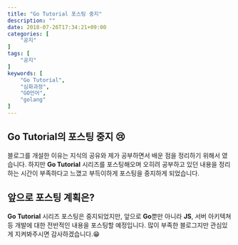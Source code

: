 ```yaml
---
title: "Go Tutorial 포스팅 중지"
description: ""
date: 2018-07-26T17:34:21+09:00
categories: [
    "공지"
]
tags: [
    "공지"
]
keywords: [
    "Go Tutorial",
    "심화과정",
    "GO언어",
    "golang"
]
---
```


## Go Tutorial의 포스팅 중지 :cry:
블로그를 개설한 이유는 지식의 공유와 제가 공부하면서 배운 점을 정리하기 위해서 였습니다. 하지만 **Go Tutorial** 시리즈를 포스팅해오며 오히려 공부하고 있던 내용을 정리하는 시간이 부족하다고 느꼈고 부득이하게 포스팅을 중지하게 되었습니다.

## 앞으로 포스팅 계획은?
**Go Tutorial** 시리즈 포스팅은 중지되었지만, 앞으로 **Go**뿐만 아니라 **JS**, 서버 아키텍쳐 등 개발에 대한 전반적인 내용을 포스팅할 예정입니다. 많이 부족한 블로그지만 관심있게 지켜봐주시면 감사하겠습니다.:grin:
